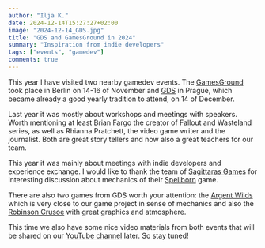 ```yaml
---
author: "Ilja K."
date: 2024-12-14T15:27:27+02:00
image: "2024-12-14_GDS.jpg"
title: "GDS and GamesGround in 2024"
summary: "Inspiration from indie developers"
tags: ["events", "gamedev"]
comments: true
---
```


This year I have visited two nearby gamedev events. The
[GamesGround](https://www.gamesground.de/) took place in Berlin on 14-16
of November and [GDS](https://www.gdsession.com) in Prague, which became
already a good yearly tradition to attend, on 14 of December.

Last year it was mostly about workshops and meetings with speakers. Worth
mentioning at least Brian Fargo the creator of Fallout and Wasteland series, as
well as Rhianna Pratchett, the video game writer and the journalist. Both are
great story tellers and now also a great teachers for our team.

This year it was mainly about meetings with indie developers and experience
exchange. I would like to thank the team of
[Sagittaras Games](https://sagittaras.com) for interesting discussion about
mechanics of their [Spellborn](https://sagittaras.com/games/spellborn) game.

There are also two games from GDS worth your attention:
the [Argent Wilds](https://store.steampowered.com/app/2275010/Ardent_Wilds/)
which is very close to our game project in sense of mechanics and also the
[Robinson Crusoe](https://store.steampowered.com/app/3197100/Robinson_Crusoe/)
with great graphics and atmosphere.

This time we also have some nice video materials from both events that will be
shared on our [YouTube channel](https://www.youtube.com/@lowenware) later. So
stay tuned!  
